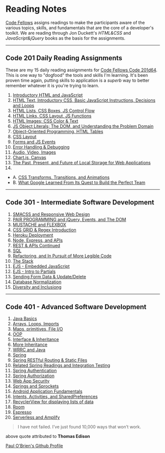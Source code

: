 # Reading Notes

[Code Fellows](https://www.codefellows.org/) assigns readings to make the participants aware of the various topics, skills, and fundamentals that are the core of a developer's toolkit. We are reading through Jon Duckett's _HTML&CSS_ and _JavaScript&jQuery_ books as the basis for the assignments.

--------------------

## Code 201 Daily Reading Assignments

These are my 15 daily reading assignments for [Code Fellows Code 201d64](https://canvas.instructure.com/courses/2048509/assignments/15183055?module_item_id=30849446). This is one way to "dogfood" the tools and skills I'm learning. It's been proven time again, putting skills to application is a _superb_ way to better remember whatever it is you're trying to learn.

1. [Introductory HTML and JavaScript](introductory-html-and-javascript.md)
2. [HTML Text, Introductory CSS, Basic JavaScript Instructions, Decisions and Loops](/CF201/201-class-02.md)
3. [HTML Lists, CSS Boxes, JS Control Flow](/CF201/class-03.md)
4. [HTML Links, CSS Layout, JS Functions](/CF201/class-04.md)
5. [HTML Images; CSS Color & Text](/CF201/class-05.md)
6. [JS Object Literals; The DOM, and Understanding the Problem Domain](/CF201/class-06.md)
7. [Object-Oriented Programming, HTML Tables](/CF201/class-07.md)
8. [CSS Layout](/CF201/class-08.md)
9. [Forms and JS Events](/CF201/class-09.md)
10. [Error Handling & Debugging](/CF201/class-10.md)
11. [Audio, Video, Images](/CF201/class-11.md)
12. [Chart.js, Canvas](/CF201/class-12.md)
13. [The Past, Present, and Future of Local Storage for Web Applications](/CF201/class-13.md)
14.
- A. [CSS Transforms, Transitions, and Animations](/CF201/class-14-a.md)
- B. [What Google Learned From Its Quest to Build the Perfect Team](/CF201/class-14-b.md)

-----------------------

## Code 301 - Intermediate Software Development

1. [SMACSS and Responsive Web Design](/CF301/301-reading-01.md)
2. [PAIR PROGRAMMING and jQuery, Events, and The DOM](/CF301/301-reading-02.md)
3. [MUSTACHE and FLEXBOX](/CF301/301-reading-03.md)
4. [CSS GRID & Regex Introduction](/CF301/301-reading-04.md)
5. [Heroku Deployment](/CF301/301-reading-05.md)
6. [Node, Express, and APIs](/CF301/301-reading-06.md)
7. [REST & APIs Continued](/CF301/301-reading-07.md)
8. [SQL](/CF301/301-reading-08.md)
9. [Refactoring, and In Pursuit of More Legible Code](/CF301/301-reading-09.md)
10. [The Stack](/CF301/301-reading-10.md)
11. [EJS - Embedded JavaScript](/CF301/301-reading-11.md)
12. [EJS - Intro to Partials](/CF301/301-reading-12.md)
13. [Sending Form Data & Update/Delete](/CF301/301-reading-13.md)
14. [Database Normalization](/CF301/301-reading-14.md)
15. [Diversity and Inclusiong](/CF301/301-reading-15.md)

----------------------

## Code 401 - Advanced Software Development

1. [Java Basics](/CF401/401-reading-01.md)
2. [Arrays, Loops, Imports](/CF401/401-reading-02.md)
3. [Maps, primitives, File I/O](/CF401/401-reading-03.md)
4. [OOP](/CF401/401-reading-04.md)
5. [Interface & Inheritance](/CF401/401-reading-05-06.md)
6. [More Inheritance](/CF401/401-reading-07.md)
7. [WRRC and Java](/CF401/401-reading-09.md)
8. [Spring](/CF401/401-reading-11.md)
9. [Spring RESTful Routing & Static Files](/CF401/401-reading-12.md)
10. [Related Spring Readings and Integration Testing](/CF401/401-reading-13.md)
11. [Spring Authentication](/CF401/401-reading-16.md)
12. [Spring Authorization](/CF401/401-reading-17.md)
13. [Web App Security](/CF401/401-reading-18.md)
14. [Springs and Sprockets](/CF401/401-reading-19.md)
15. [Android Application Fundamentals](/CF401/401-reading-26.md)
16. [Intents, Activities, and SharedPreferences](/CF401/401-reading-27.md)
17. [RecyclerView for displaying lists of data](/CF401/401-reading-28.md)
18. [Room](/CF401/401-reading-28.md)
19. [Espresso](/CF401/401-reading-31.md)
20. [Serverless and Amplify](/CF401/401-reading-32.md)

> I have not failed. I’ve just found 10,000 ways that won’t work.

above quote attributed to **Thomas Edison**

[Paul O'Brien's Github Profile](https://github.com/PVOBrien)
